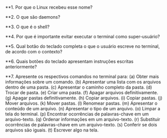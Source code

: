 **1. Por que o Linux recebeu esse nome?

**2. O que são daemons?

**3. O que é o shell?

**4. Por que é importante evitar executar o terminal como super-usuário?

**5. Qual botão do teclado completa o que o usuário escreve no terminal, de acordo com o contexto?

**6. Quais botões do teclado apresentam instruções escritas anteriormente?

**7. Apresente os respectivos comandos no terminal para: (a) Obter mais informações sobre um comando. (b) Apresentar uma lista com os arquivos dentro de uma pasta. (c) Apresentar o caminho completo da pasta. (d) Trocar de pasta. (e) Criar uma pasta. (f) Apagar arquivos definitivamente. (g) Apagar pastas definitivamente. (h) Copiar arquivos. (i) Copiar pastas. (j) Mover arquivos. (k) Mover pastas. (l) Renomear pastas. (m) Apresentar o conteúdo de um arquivo. (n) Apresentar o tipo de um arquivo. (o) Limpar a tela do terminal. (p) Encontrar ocorrências de palavras-chave em um arquivo-texto. (q) Ordenar informações em um arquivo-texto. (r) Substituir ocorrências de palavras-chave em um arquivo-texto. (s) Conferir se dois arquivos são iguais. (t) Escrever algo na tela.
